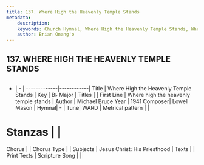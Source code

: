 ```yaml
---
title: 137. Where High the Heavenly Temple Stands
metadata:
    description: 
    keywords: Church Hymnal, Where High the Heavenly Temple Stands, Where high the heavenly temple stands, 
    author: Brian Onang'o
---
```



## 137. WHERE HIGH THE HEAVENLY TEMPLE STANDS

```txt

```

- |   -  |
-------------|------------|
Title | Where High the Heavenly Temple Stands |
Key | B♭ Major |
Titles |  |
First Line | Where high the heavenly temple stands |
Author | Michael Bruce
Year | 1941
Composer| Lowell Mason |
Hymnal|  - |
Tune| WARD |
Metrical pattern | |
# Stanzas |  |
Chorus |  |
Chorus Type |  |
Subjects | Jesus Christ: His Priesthood |
Texts |  |
Print Texts | 
Scripture Song |  |
  
